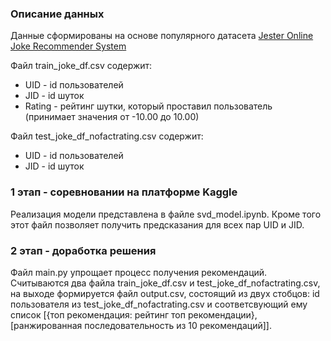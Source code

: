 ### Описание данных
Данные сформированы на основе популярного датасета [Jester Online Joke Recommender System](https://goldberg.berkeley.edu/jester-data/)  

Файл train_joke_df.csv содержит:
- UID - id пользователей
- JID - id шуток
- Rating - рейтинг шутки, который проставил пользователь   
(принимает значения от -10.00 до 10.00)

Файл test_joke_df_nofactrating.csv содержит:
- UID - id пользователей
- JID - id шуток

### 1 этап - соревновании на платформе Kaggle

Реализация модели представлена в файле svd_model.ipynb.
Кроме того этот файл позволяет получить предсказания для всех пар UID и JID.

### 2 этап - доработка решения

Файл main.py упрощает процесс получения рекомендаций.  
Считываются два файла train_joke_df.csv и test_joke_df_nofactrating.csv, на выходе формируется файл output.csv, состоящий из двух стобцов: id пользователя из test_joke_df_nofactrating.csv и соответсвующий ему список [{топ рекомендация: рейтинг топ рекомендации}, [ранжированная последовательность из 10 рекомендаций]].




